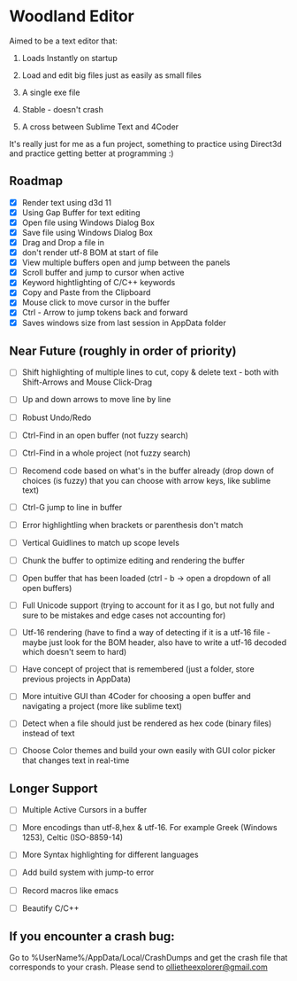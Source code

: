 # Woodland Editor

Aimed to be a text editor that:
1. Loads Instantly on startup

2. Load and edit big files just as easily as small files

3. A single exe file

4. Stable - doesn't crash

5. A cross between Sublime Text and 4Coder

It's really just for me as a fun project, something to practice using Direct3d and practice getting better at programming :)

## Roadmap
- [x] Render text using d3d 11
- [x] Using Gap Buffer for text editing 
- [x] Open file using Windows Dialog Box
- [x] Save file using Windows Dialog Box
- [x] Drag and Drop a file in
- [x] don't render utf-8 BOM at start of file
- [x] View multiple buffers open and jump between the panels
- [x] Scroll buffer and jump to cursor when active
- [x] Keyword hightlighting of C/C++ keywords
- [x] Copy and Paste from the Clipboard
- [x] Mouse click to move cursor in the buffer
- [x] Ctrl - Arrow to jump tokens back and forward 
- [x] Saves windows size from last session in AppData folder

## Near Future (roughly in order of priority)
- [ ] Shift highlighting of multiple lines to cut, copy & delete text - both with Shift-Arrows and Mouse Click-Drag
- [ ] Up and down arrows to move line by line
- [ ] Robust Undo/Redo 


- [ ] Ctrl-Find in an open buffer (not fuzzy search)
- [ ] Ctrl-Find in a whole project (not fuzzy search)
- [ ] Recomend code based on what's in the buffer already (drop down of choices (is fuzzy) that you can choose with arrow keys, like sublime text)
- [ ] Ctrl-G jump to line in buffer
- [ ] Error highlightling when brackets or parenthesis don't match
- [ ] Vertical Guidlines to match up scope levels 

- [ ] Chunk the buffer to optimize editing and rendering the buffer
- [ ] Open buffer that has been loaded (ctrl - b -> open a dropdown of all open buffers)
- [ ] Full Unicode support (trying to account for it as I go, but not fully and sure to be mistakes and edge cases not accounting for)
- [ ] Utf-16 rendering (have to find a way of detecting if it is a utf-16 file - maybe just look for the BOM header, also have to write a utf-16 decoded which doesn't seem to hard)
- [ ] Have concept of project that is remembered (just a folder, store previous projects in AppData)
- [ ] More intuitive GUI than 4Coder for choosing a open buffer and navigating a project (more like sublime text)
- [ ] Detect when a file should just be rendered as hex code (binary files) instead of text
- [ ] Choose Color themes and build your own easily with GUI color picker that changes text in real-time


## Longer Support
- [ ] Multiple Active Cursors in a buffer
- [ ] More encodings than utf-8,hex & utf-16. For example Greek (Windows 1253), Celtic (ISO-8859-14)
- [ ] More Syntax highlighting for different languages
- [ ] Add build system with jump-to error 
- [ ] Record macros like emacs
- [ ] Beautify C/C++



## If you encounter a crash bug: 

Go to %UserName%/AppData/Local/CrashDumps and get the crash file that corresponds to your crash. Please send to ollietheexplorer@gmail.com